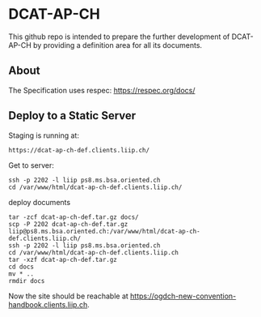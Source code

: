 # DCAT-AP-CH

This github repo is intended to prepare the further development of 
DCAT-AP-CH by providing a definition area for all its documents.

## About

The Specification uses respec: https://respec.org/docs/

## Deploy to a Static Server

Staging is running at:

```
https://dcat-ap-ch-def.clients.liip.ch/
```

Get to server:

```
ssh -p 2202 -l liip ps8.ms.bsa.oriented.ch
cd /var/www/html/dcat-ap-ch-def.clients.liip.ch/
```

deploy documents

```
tar -zcf dcat-ap-ch-def.tar.gz docs/
scp -P 2202 dcat-ap-ch-def.tar.gz liip@ps8.ms.bsa.oriented.ch:/var/www/html/dcat-ap-ch-def.clients.liip.ch/
ssh -p 2202 -l liip ps8.ms.bsa.oriented.ch
cd /var/www/html/dcat-ap-ch-def.clients.liip.ch
tar -xzf dcat-ap-ch-def.tar.gz
cd docs
mv * ..
rmdir docs
``` 

Now the site should be reachable at https://ogdch-new-convention-handbook.clients.liip.ch.



